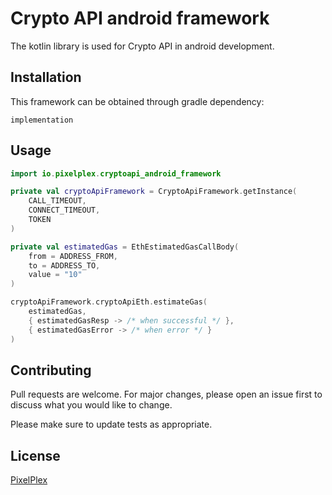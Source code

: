 # Crypto API android framework

The kotlin library is used for Crypto API in android development.

## Installation

This framework can be obtained through gradle dependency:

```
implementation 
```

## Usage

```kotlin
import io.pixelplex.cryptoapi_android_framework

private val cryptoApiFramework = CryptoApiFramework.getInstance(
    CALL_TIMEOUT,
    CONNECT_TIMEOUT,
    TOKEN
)

private val estimatedGas = EthEstimatedGasCallBody(
    from = ADDRESS_FROM,
    to = ADDRESS_TO,
    value = "10"
)

cryptoApiFramework.cryptoApiEth.estimateGas(
    estimatedGas,
    { estimatedGasResp -> /* when successful */ },
    { estimatedGasError -> /* when error */ }
)
```

## Contributing
Pull requests are welcome. For major changes, please open an issue first to discuss what you would like to change.

Please make sure to update tests as appropriate.

## License
[PixelPlex](https://choosealicense.com/licenses/mit/)